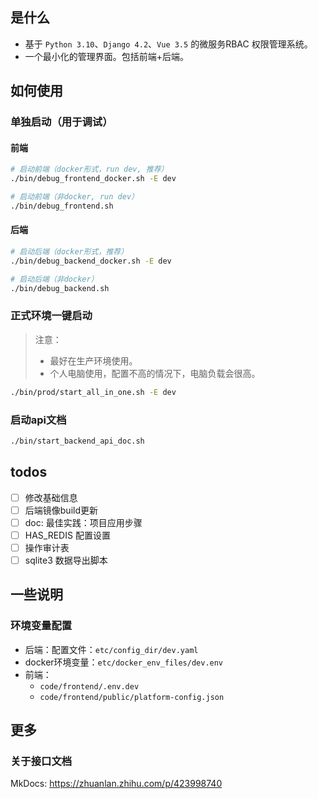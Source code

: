 ## 是什么

- 基于 `Python 3.10`、`Django 4.2`、`Vue 3.5` 的微服务RBAC 权限管理系统。
- 一个最小化的管理界面。包括前端+后端。

## 如何使用

### 单独启动（用于调试）

#### 前端

```bash
# 启动前端（docker形式，run dev, 推荐）
./bin/debug_frontend_docker.sh -E dev

# 启动前端（非docker, run dev）
./bin/debug_frontend.sh
```

#### 后端

```bash
# 启动后端（docker形式，推荐）
./bin/debug_backend_docker.sh -E dev

# 启动后端（非docker）
./bin/debug_backend.sh
```

### 正式环境一键启动

> 注意：
>
> - 最好在生产环境使用。
> - 个人电脑使用，配置不高的情况下，电脑负载会很高。

```bash
./bin/prod/start_all_in_one.sh -E dev
```

### 启动api文档

```bash
./bin/start_backend_api_doc.sh
```

## todos

- [ ] 修改基础信息
- [ ] 后端镜像build更新
- [ ] doc: 最佳实践：项目应用步骤
- [ ] HAS_REDIS 配置设置
- [ ] 操作审计表
- [ ] sqlite3 数据导出脚本

## 一些说明

### 环境变量配置

- 后端：配置文件：`etc/config_dir/dev.yaml`
- docker环境变量：`etc/docker_env_files/dev.env`
- 前端：
  - `code/frontend/.env.dev`
  - `code/frontend/public/platform-config.json`

## 更多

### 关于接口文档

MkDocs: https://zhuanlan.zhihu.com/p/423998740
